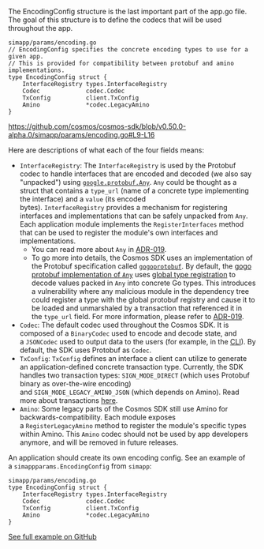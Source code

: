 

The EncodingConfig structure is the last important part of the app.go file. The goal of this structure is to define the codecs that will be used throughout the app.

```
simapp/params/encoding.go
// EncodingConfig specifies the concrete encoding types to use for a given app.
// This is provided for compatibility between protobuf and amino implementations.
type EncodingConfig struct {
	InterfaceRegistry types.InterfaceRegistry
	Codec             codec.Codec
	TxConfig          client.TxConfig
	Amino             *codec.LegacyAmino
}
```

https://github.com/cosmos/cosmos-sdk/blob/v0.50.0-alpha.0/simapp/params/encoding.go#L9-L16


Here are descriptions of what each of the four fields means:

-   `InterfaceRegistry`: The `InterfaceRegistry` is used by the Protobuf codec to handle interfaces that are encoded and decoded (we also say "unpacked") using [`google.protobuf.Any`](https://github.com/protocolbuffers/protobuf/blob/master/src/google/protobuf/any.proto). `Any` could be thought as a struct that contains a `type_url` (name of a concrete type implementing the interface) and a `value` (its encoded bytes). `InterfaceRegistry` provides a mechanism for registering interfaces and implementations that can be safely unpacked from `Any`. Each application module implements the `RegisterInterfaces` method that can be used to register the module's own interfaces and implementations.
    -   You can read more about `Any` in [ADR-019](https://docs.cosmos.network/v0.50/build/architecture/adr-019-protobuf-state-encoding).
    -   To go more into details, the Cosmos SDK uses an implementation of the Protobuf specification called [`gogoprotobuf`](https://github.com/cosmos/gogoproto). By default, the [gogo protobuf implementation of `Any`](https://pkg.go.dev/github.com/cosmos/gogoproto/types) uses [global type registration](https://github.com/cosmos/gogoproto/blob/master/proto/properties.go#L540) to decode values packed in `Any` into concrete Go types. This introduces a vulnerability where any malicious module in the dependency tree could register a type with the global protobuf registry and cause it to be loaded and unmarshaled by a transaction that referenced it in the `type_url` field. For more information, please refer to [ADR-019](https://docs.cosmos.network/v0.50/build/architecture/adr-019-protobuf-state-encoding).
-   `Codec`: The default codec used throughout the Cosmos SDK. It is composed of a `BinaryCodec` used to encode and decode state, and a `JSONCodec` used to output data to the users (for example, in the [CLI](https://docs.cosmos.network/v0.50/learn/beginner/app-anatomy#cli)). By default, the SDK uses Protobuf as `Codec`.
-   `TxConfig`: `TxConfig` defines an interface a client can utilize to generate an application-defined concrete transaction type. Currently, the SDK handles two transaction types: `SIGN_MODE_DIRECT` (which uses Protobuf binary as over-the-wire encoding) and `SIGN_MODE_LEGACY_AMINO_JSON` (which depends on Amino). Read more about transactions [here](https://docs.cosmos.network/v0.50/learn/advanced/transactions).
-   `Amino`: Some legacy parts of the Cosmos SDK still use Amino for backwards-compatibility. Each module exposes a `RegisterLegacyAmino` method to register the module's specific types within Amino. This `Amino` codec should not be used by app developers anymore, and will be removed in future releases.

An application should create its own encoding config. See an example of a `simappparams.EncodingConfig` from `simapp`:

```
simapp/params/encoding.go
type EncodingConfig struct {
	InterfaceRegistry types.InterfaceRegistry
	Codec             codec.Codec
	TxConfig          client.TxConfig
	Amino             *codec.LegacyAmino
}
```

[See full example on GitHub](https://github.com/cosmos/cosmos-sdk/blob/v0.50.0-alpha.0/simapp/params/encoding.go#L11-L16)